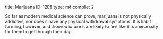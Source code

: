 title:          Marijuana
ID:             1208
type:           md
compile:        2



So far as modern medical science can prove, marijuana is not physically addictive, nor does it have any physical withdrawal symptoms. It is habit forming, however, and those who use it are likely to feel like it is a necessity for them to get through their day.
